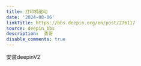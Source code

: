 ```yaml
---
title: 打印机驱动
date: '2024-08-06'
linkTitle: https://bbs.deepin.org/en/post/276117
source: deepin_bbs
description:  勇哥 
disable_comments: true
---
```

安装deepinV2
